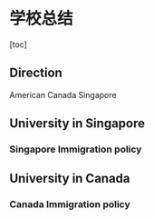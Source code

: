 # 学校总结

[toc]

## Direction
American
Canada
Singapore

## University in Singapore
### Singapore Immigration policy
## University in Canada
### Canada Immigration policy